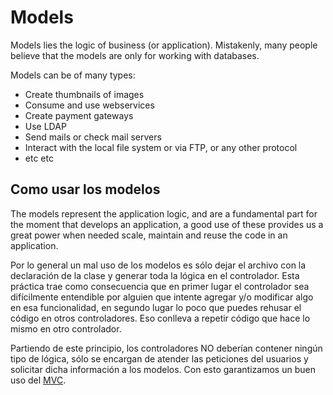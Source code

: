 # Models

Models lies the logic of business (or application). Mistakenly, many people believe that the models are only for working with databases.

Models can be of many types:

- Create thumbnails of images
- Consume and use webservices
- Create payment gateways
- Use LDAP
- Send mails or check mail servers
- Interact with the local file system or via FTP, or any other protocol
- etc etc

## Como usar los modelos

The models represent the application logic, and are a fundamental part for the moment that develops an application, a good use of these provides us a great power when needed scale, maintain and reuse the code in an application.

Por lo general un mal uso de los modelos es sólo dejar el archivo con la declaración de la clase y generar toda la lógica en el controlador. Esta práctica trae como consecuencia que en primer lugar el controlador sea difícilmente entendible por alguien que intente agregar y/o modificar algo en esa funcionalidad, en segundo lugar lo poco que puedes rehusar el código en otros controladores. Eso conlleva a repetir código que hace lo mismo en otro controlador.

Partiendo de este principio, los controladores NO deberían contener ningún tipo de lógica, sólo se encargan de atender las peticiones del usuarios y solicitar dicha información a los modelos. Con esto garantizamos un buen uso del [MVC](https://es.wikipedia.org/wiki/Modelo-vista-controlador).